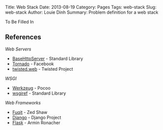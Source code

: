 Title: Web Stack
Date: 2013-08-19
Category: Pages
Tags: web-stack
Slug: web-stack
Author: Louie Dinh
Summary: Problem definition for a web stack

To Be Filled In

References
-----------

*Web Servers*

* [BaseHttpServer](http://docs.python.org/2/library/basehttpserver.html) - Standard Library
* [Tornado](http://www.tornadoweb.org/en/stable/) - Facebook
* [twisted.web](http://twistedmatrix.com/trac/) - Twisted Project

*WSGI*

* [Werkzeug](http://werkzeug.pocoo.org/docs/) - Pocoo
* [wsgiref](http://docs.python.org/2/library/wsgiref.html) - Standard Library

*Web Frameworks*

* [Fuqit](https://github.com/zedshaw/fuqit) - Zed Shaw
* [Django](https://www.djangoproject.com/) - Django Project
* [Flask](http://flask.pocoo.org/) - Armin Ronacher


